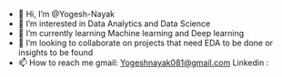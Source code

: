 - 👋 Hi, I’m @Yogesh-Nayak
- 👀 I’m interested in Data Analytics and Data Science
- 🌱 I’m currently learning Machine learning and Deep learning
- 💞️ I’m looking to collaborate on projects that need EDA to be done or insights to be found
- 📫 How to reach me gmail: Yogeshnayak081@gmail.com Linkedin : 

<!---
Yogesh-Nayak/Yogesh-Nayak is a ✨ special ✨ repository because its `README.md` (this file) appears on your GitHub profile.
You can click the Preview link to take a look at your changes.
--->
